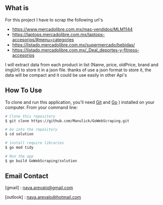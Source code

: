 
## What is

For this project I have to scrap the following url's
- https://www.mercadolibre.com.mx/mas-vendidos/MLM1144
- https://laptops.mercadolibre.com.mx/laptops-accesorios/#menu=categories
- https://listado.mercadolibre.com.mx/supermercado/bebidas/
- https://listado.mercadolibre.com.mx/_Deal_deportes-y-fitness-accesorios

I will extract data from each product in list (Name, price, oldPrice, brand and imgUrl) to store it in a json file. thanks of use a json format to store it, the data will be compact and it could be use easily in other Api's

## How To Use

To clone and run this application, you'll need [Git](https://git-scm.com) and [Go](https://go.dev/dl/) ) installed on your computer. From your command line:

```bash
# Clone this repository
$ git clone https://github.com/Manulick/GoWebScraping.git

# Go into the repository
$ cd solution

# install require libraries
$ go mod tidy

# Run the app
$ go build GoWebScraping/solution
```

## Email Contact

[gmail] : nava.arevalo@gmail.com

[outlook] : nava.arevalo@hotmail.com
